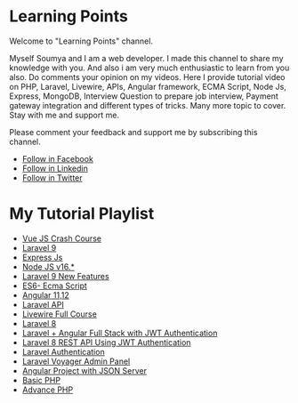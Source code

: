 # Learning Points

Welcome to  "Learning Points" channel.

Myself Soumya and I am a web developer. I made this channel to share my knowledge with you. And also i am very much enthusiastic to learn from you also. Do comments your opinion on my videos. Here I provide tutorial video on PHP, Laravel, Livewire, APIs, Angular framework, ECMA Script, Node Js, Express, MongoDB, Interview Question to prepare job interview, Payment gateway integration and different types of tricks. Many more topic to cover. Stay with me and support me. 

Please comment your feedback and support me by subscribing this channel.

- [Follow in Facebook](https://www.facebook.com/learningpointsdotin/)
- [Follow in Linkedin](https://www.linkedin.com/company/learning-points)
- [Follow in Twitter](https://twitter.com/points_learning)

# My Tutorial Playlist
 
 - [Vue JS Crash Course](https://www.youtube.com/playlist?list=PLQcBFrxTul9Ls24SwiOrjrI5LLCd8P0oF)
 - [Laravel 9](https://www.youtube.com/playlist?list=PLQcBFrxTul9LeJHTBpQHGNL8_IIzJzibN)
 - [Express Js](https://www.youtube.com/playlist?list=PLQcBFrxTul9K4vIWcWRSlzsUAEKB8aFXi)
 - [Node JS v16.*](https://www.youtube.com/playlist?list=PLQcBFrxTul9IUbE7GACJCQ8O5W0dgd-yA)
 - [Laravel 9 New Features](https://www.youtube.com/playlist?list=PLQcBFrxTul9KXkw-wZFqOCFDj2B85WT2L)
 - [ES6-  Ecma Script](https://www.youtube.com/playlist?list=PLQcBFrxTul9L2GqfunTPcndQkNo_gxxJS)
 - [Angular 11,12](https://www.youtube.com/playlist?list=PLQcBFrxTul9LvdIeg3DcPfdRtL0AzM83B)
 - [Laravel API](https://www.youtube.com/playlist?list=PLQcBFrxTul9LOWgLsszs83lGqBh3cP0Zn)
 - [Livewire Full Course](https://www.youtube.com/playlist?list=PLQcBFrxTul9I7NB2m3x9qoVkkp1ClASrf)
 - [Laravel 8](https://www.youtube.com/playlist?list=PLQcBFrxTul9I_sMobkwQ3Mus1-2Za2oSG)
 - [Laravel + Angular Full Stack with JWT Authentication](https://www.youtube.com/playlist?list=PLQcBFrxTul9KQFd-r0z0n5aYcuFA1zGxH)
 - [Laravel 8 REST API Using JWT Authentication](https://www.youtube.com/playlist?list=PLQcBFrxTul9J8t4qFs6g9HNXwKDTGWlRg)
 - [Laravel Authentication](https://www.youtube.com/playlist?list=PLQcBFrxTul9LALgbrRf8EBbFdzzlRwKER)
 - [Laravel Voyager Admin Panel](https://www.youtube.com/playlist?list=PLQcBFrxTul9JafJgZXbjJLk52nEBLuX1Q)
 - [Angular Project with JSON Server](https://www.youtube.com/playlist?list=PLQcBFrxTul9IQFF7fJz7jgdRYJz1OCbll)
 - [Basic PHP](https://www.youtube.com/playlist?list=PLQcBFrxTul9J9z8Ocd7BYekl5r7aIttvh)
 - [Advance PHP](https://www.youtube.com/playlist?list=PLQcBFrxTul9LUTirPZ6Zoao9iVYiIjg8c)
